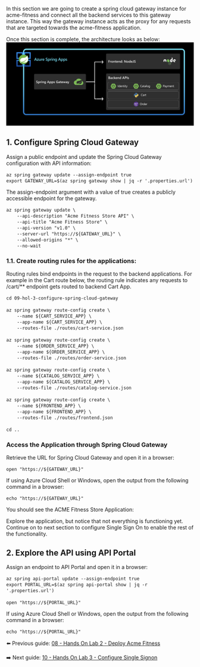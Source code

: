 In this section we are going to create a spring cloud gateway instance for acme-fitness and connect all the backend services to this gateway instance. This way the gateway instance acts as the proxy for any requests that are targeted towards the acme-fitness application.

Once this section is complete, the architecture looks as below:
![architecture](images/services-scg.png) 

## 1. Configure Spring Cloud Gateway

Assign a public endpoint and update the Spring Cloud Gateway configuration with API
information:

```shell
az spring gateway update --assign-endpoint true
export GATEWAY_URL=$(az spring gateway show | jq -r '.properties.url')
```
The assign-endpoint argument with a value of true creates a publicly accessible endpoint for the gateway.

```shell
az spring gateway update \
    --api-description "Acme Fitness Store API" \
    --api-title "Acme Fitness Store" \
    --api-version "v1.0" \
    --server-url "https://${GATEWAY_URL}" \
    --allowed-origins "*" \
    --no-wait
```

### 1.1. Create  routing rules for the applications:

Routing rules bind endpoints in the request to the backend applications. For example in the Cart route below, the routing rule indicates any requests to /cart/** endpoint gets routed to backend Cart App.

```shell
cd 09-hol-3-configure-spring-cloud-gateway

az spring gateway route-config create \
    --name ${CART_SERVICE_APP} \
    --app-name ${CART_SERVICE_APP} \
    --routes-file ./routes/cart-service.json
    
az spring gateway route-config create \
    --name ${ORDER_SERVICE_APP} \
    --app-name ${ORDER_SERVICE_APP} \
    --routes-file ./routes/order-service.json

az spring gateway route-config create \
    --name ${CATALOG_SERVICE_APP} \
    --app-name ${CATALOG_SERVICE_APP} \
    --routes-file ./routes/catalog-service.json

az spring gateway route-config create \
    --name ${FRONTEND_APP} \
    --app-name ${FRONTEND_APP} \
    --routes-file ./routes/frontend.json

cd ..
```

### Access the Application through Spring Cloud Gateway

Retrieve the URL for Spring Cloud Gateway and open it in a browser:

```shell
open "https://${GATEWAY_URL}"
```

If using Azure Cloud Shell or Windows, open the output from the following command in a browser:

```shell
echo "https://${GATEWAY_URL}"
```

You should see the ACME Fitness Store Application:

Explore the application, but notice that not everything is functioning yet. Continue on to
next section to configure Single Sign On to enable the rest of the functionality.

## 2. Explore the API using API Portal

Assign an endpoint to API Portal and open it in a browser:

```shell
az spring api-portal update --assign-endpoint true
export PORTAL_URL=$(az spring api-portal show | jq -r '.properties.url')

open "https://${PORTAL_URL}"
```

If using Azure Cloud Shell or Windows, open the output from the following command in a browser:

```shell
echo "https://${PORTAL_URL}"
```

⬅️ Previous guide: [08 - Hands On Lab 2 - Deploy Acme Fitness](../08-hol-2-deploy-acme-fitness/README.md)

➡️ Next guide: [10 - Hands On Lab 3 - Configure Single Signon](../10-hol-4-configure-single-signon/README.md)